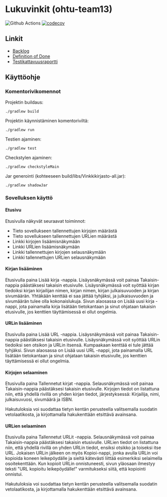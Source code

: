 # Lukuvinkit (ohtu-team13)

![Github Actions](https://github.com/gitblast/ohtu-team13/workflows/Java%20CI%20with%20Gradle/badge.svg)
[![codecov](https://codecov.io/gh/gitblast/ohtu-team13/branch/main/graph/badge.svg?token=MZPE729U0Q)](https://codecov.io/gh/gitblast/ohtu-team13)

## Linkit

- [Backlog](https://github.com/gitblast/ohtu-team13/projects/1)
- [Definition of Done](docs/DOD.md)
- [Testikattavuusraportti](https://codecov.io/gh/gitblast/ohtu-team13)

## Käyttöohje


### Komentorivikomennot 

Projektin buildaus:

`./gradlew build`

Projektin käynnistäminen komentoriviltä:

`./gradlew run`

Testien ajaminen:

`./gradlew test`

Checkstylen ajaminen:

`./gradlew checkstyleMain`

Jar generointi (kohteeseen build/libs/Vinkkikirjasto-all.jar):

`./gradlew shadowJar`

### Sovelluksen käyttö

#### Etusivu

Etusivulla näkyvät seuraavat toiminnot:
- Tieto sovellukseen tallennettujen kirjojen määrästä
- Tieto sovellukseen tallennettujen URLien määrästä
- Linkki kirjojen lisäämisnäkymään
- Linkki URLien lisäämisnäkymään
- Linkki tallennettujen kirjojen selausnäkymään
- Linkki tallennettujen URLien selausnäkymään

#### Kirjan lisääminen

Etusivulla paina Lisää kirja -nappia. Lisäysnäkymässä voit painaa Takaisin-nappia päästäksesi takaisin etusivulle.
Lisäysnäkymässä voit syöttää kirjan tiedoiksi kirjan kirjailijan nimen, kirjan nimen, kirjan julkaisuvuoden ja kirjan sivumäärän. Yhtäkään kenttää ei saa jättää tyhjäksi, ja julkaisuvuoden ja sivumäärän tulee olla kokonaislukuja. Sivun alaosassa on Lisää uusi kirja -nappi, jota painamalla kirja lisätään tietokantaan ja sinut ohjataan takaisin etusivulle, jos kenttien täyttämisessä ei ollut ongelmia.

#### URLin lisääminen

Etusivulla paina Lisää URL -nappia. Lisäysnäkymässä voit painaa Takaisin-nappia päästäksesi takaisin etusivulle.
Lisäysnäkymässä voit syöttää URLin tiedoiksi sen otsikon ja URLin itsensä. Kumpaakaan kenttää ei tule jättää tyhjäksi. Sivun alaosassa on Lisää uusi URL -nappi, jota painamalla URL lisätään tietokantaan ja sinut ohjataan takaisin etusivulle, jos kenttien täyttämisessä ei ollut ongelmia.

#### Kirjojen selaaminen

Etusivulla paina Tallennetut kirjat -nappia. Selausnäkymässä voit painaa Takaisin-nappia päästäksesi takaisin etusivulle.
Kirjojen tiedot on listattuna niin, että yhdellä rivillä on yhden kirjan tiedot, järjestyksessä: Kirjailija, nimi, julkaisuvuosi, sivumäärä ja ISBN.

Hakutuloksia voi suodattaa tietyn kentän perusteella valitsemalla suodatin vetolaatikosta, ja kirjottamalla hakukenttään etsittävä avainsana.

#### URLien selaaminen

Etusivulla paina Tallennetut URLit -nappia. Selausnäkymässä voit painaa Takaisin-nappia päästäksesi takaisin etusivulle.
URLien tiedot on listattuna niin, että yhdellä rivillä on yhden URLin tiedot, ensiksi otsikko ja toiseksi itse URL. Jokaisen URLin jälkeen on myös Kopioi-nappi, jonka avulla URLin voi kopioida koneen leikepöydälle ja sieltä kätevästi liittää esimerkiksi selaimella osoitekenttään. Kun kopioit URLin onnistuneesti, sivun yläosaan ilmestyy teksti "URL kopioitu leikepöydälle!" varmitukseksi siitä, että kopiointi onnistui.

Hakutuloksia voi suodattaa tietyn kentän perusteella valitsemalla suodatin vetolaatikosta, ja kirjottamalla hakukenttään etsittävä avainsana.
